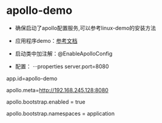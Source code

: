 # apollo-demo
* 确保启动了apollo配置服务,可以参考linux-demo的安装方法

* 应用程序demo：[参考文档](https://www.cnblogs.com/EasonJim/p/7649047.html)

* 启动类中加注解：@EnableApolloConfig

* 配置：
···properties
server.port=8080

app.id=apollo-demo

apollo.meta=http://192.168.245.128:8080

apollo.bootstrap.enabled = true

apollo.bootstrap.namespaces = application
